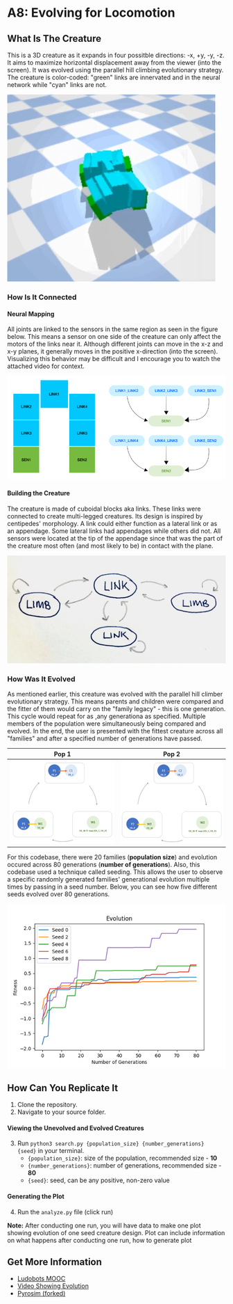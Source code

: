 # A8: Evolving for Locomotion

## What Is The Creature
This is a 3D creature as it expands in four possitble directions: -x, +y, -y, -z. It aims to maximize horizontal displacement away from the viewer (into the screen). It was evolved using the parallel hill climbing evolutionary strategy. The creature is color-coded: "green" links are innervated and in the neural network while "cyan" links are not. 

![Sample Creature](/a80.png)

### How Is It Connected
#### Neural Mapping
All joints are linked to the sensors in the same region as seen in the figure below. This means a sensor on one side of the creature can only affect the motors of the links near it. Although different joints can move in the x-z and x-y planes, it generally moves in the positive x-direction (into the screen). Visualizing this behavior may be difficult and I encourage you to watch the attached video for context.

![How are the links and sensors connected?](/a81.png)

#### Building the Creature
The creature is made of cuboidal blocks aka links. These links were connected to create multi-legged creatures. Its design is inspired by centipedes' morphology. A link could either function as a lateral link or as an appendage. Some lateral links had appendages while others did not. All sensors were located at the tip of the appendage since that was the part of the creature most often (and most likely to be) in contact with the plane.

![Karl Sims inspired diagram](/a82.jpg)

### How Was It Evolved
As mentioned earlier, this creature was evolved with the parallel hill climber evolutionary strategy. This means parents and children were compared and the fitter of them would carry on the "family legacy" - this is one generation. This cycle would repeat for as ,any generationa as specified. Multiple members of the population were simultaneously being compared and evolved. In the end, the user is presented with the fittest creature across all "families" and after a specified number of generations have passed.

Pop 1                                                            |  Pop 2
:---------------------------------------------------------------:|:-------------------------:
![image showing parallel hill climbing strategy, pt1](/a83.png)  |  ![image showing parallel hill climbing strategy, pt2](/a8_4.png)

For this codebase, there were 20 families (**population size**) and evolution occured across 80 generations (**number of generations**). Also, this codebase used a technique called seeding. This allows the user to observe a specific randomly generated families' generational evolution multiple times by passing in a seed number. Below, you can see how five different seeds evolved over 80 generations.

![a plot containing five fitness curves, each starting from a different random seed (1,2,3,4,5), showing the fitness of the best creature in the population at each generation](/plot/fCurve.png)


## How Can You Replicate It
1. Clone the repository.
2. Navigate to your source folder.

#### Viewing the Unevolved and Evolved Creatures
3. Run ```python3 search.py {population_size} {number_generations} {seed}``` in your terminal.
   - ```{population_size}```: size of the population, recommended size - **10**
   - ```{number_generations}```: number of generations, recommended size - **80**
   - ```{seed}```: seed, can be any positive, non-zero value

#### Generating the Plot
4. Run the ```analyze.py``` file (click run)

**Note:** After conducting one run, you will have data to make one plot showing evolution of one seed creature design. Plot can include information on what happens after conducting one run, how to generate plot

## Get More Information
- [Ludobots MOOC](https://www.reddit.com/r/ludobots/wiki/finalproject/)
- [Video Showing Evolution](https://youtu.be/XgiD9_P2mMk)
- [Pyrosim (forked)](https://github.com/jbongard/pyrosim)
